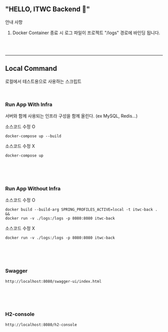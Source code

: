 ## "HELLO, ITWC Backend 🥇️" 

안내 사항
1. Docker Container 종료 시 로그 파일이 프로젝트 "/logs" 경로에 바인딩 됩니다.

<BR><BR>



---
## Local Command

로컬에서 테스트용으로 사용하는 스크립트

<br>

### Run App With Infra
서버와 함께 사용되는 인프라 구성을 함께 올린다. (ex MySQL, Redis...)

소스코드 수정 O
````
docker-compose up --build
````
소스코드 수정 X
````
docker-compose up
````
<br><br><br>

### Run App Without Infra
소스코드 수정 O
````
docker build --build-arg SPRING_PROFILES_ACTIVE=local -t itwc-back . && 
docker run -v ./logs:/logs -p 8080:8080 itwc-back
````
소스코드 수정 X
````
docker run -v ./logs:/logs -p 8080:8080 itwc-back
````

<br><br><br>
### Swagger
````
http://localhost:8080/swagger-ui/index.html
````

<br><br><br>
### H2-console
````
http://localhost:8080/h2-console
````